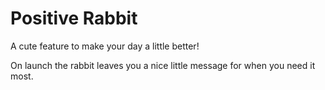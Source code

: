 # Positive Rabbit

A cute feature to make your day a little better!

On launch the rabbit leaves you a nice little message for when you need it most.